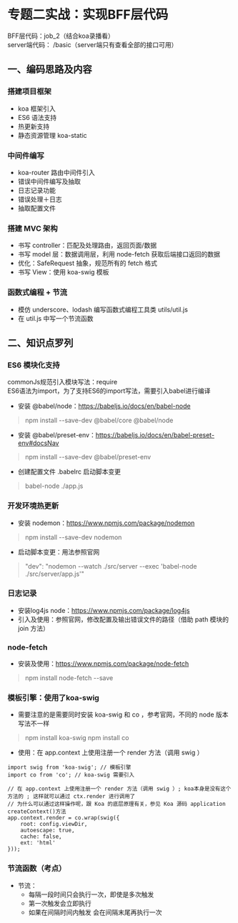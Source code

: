 # 专题二实战：实现BFF层代码
BFF层代码：job_2（结合koa录播看）  
server端代码： /basic（server端只有查看全部的接口可用）

## 一、编码思路及内容
### 搭建项目框架
- koa 框架引入  
- ES6 语法支持  
- 热更新支持  
- 静态资源管理 koa-static

### 中间件编写
- koa-router 路由中间件引入  
- 错误中间件编写及抽取  
- 日志记录功能  
- 错误处理＋日志  
- 抽取配置文件  

### 搭建 MVC 架构
- 书写 controller：匹配及处理路由，返回页面/数据
- 书写 model 层：数据调用层，利用 node-fetch 获取后端接口返回的数据  
- 优化：SafeRequest 抽象，规范所有的 fetch 格式  
- 书写 View：使用 koa-swig 模板  

### 函数式编程 + 节流
- 模仿 underscore、lodash 编写函数式编程工具类 utils/util.js
- 在 util.js 中写一个节流函数

## 二、知识点罗列
### ES6 模块化支持
commonJs规范引入模块写法：require  
ES6语法为import，为了支持ES6的import写法，需要引入babel进行编译

- 安装 @babel/node：https://babeljs.io/docs/en/babel-node
> npm install --save-dev @babel/core @babel/node

- 安装 @babel/preset-env：https://babeljs.io/docs/en/babel-preset-env#docsNav
> npm install --save-dev @babel/preset-env

- 创建配置文件 .babelrc
启动脚本变更
> babel-node ./app.js

### 开发环境热更新
- 安装 nodemon：https://www.npmjs.com/package/nodemon
> npm install --save-dev nodemon

- 启动脚本变更：用法参照官网
> "dev": "nodemon --watch ./src/server --exec 'babel-node ./src/server/app.js'"

### 日志记录
- 安装log4js node：https://www.npmjs.com/package/log4js  
- 引入及使用：参照官网，修改配置及输出错误文件的路径（借助 path 模块的 join 方法）
 
### node-fetch   
- 安装及使用：https://www.npmjs.com/package/node-fetch
> npm install node-fetch --save

### 模板引擎：使用了koa-swig
- 需要注意的是需要同时安装 koa-swig 和 co ，参考官网，不同的 node 版本写法不一样
> npm install koa-swig
> npm install co

- 使用：在 app.context 上使用注册一个 render 方法（调用 swig ）
```
import swig from 'koa-swig'; // 模板引擎
import co from 'co'; // koa-swig 需要引入

// 在 app.context 上使用注册一个 render 方法（调用 swig ）; koa本身是没有这个方法的 ; 这样就可以通过 ctx.render 进行调用了
// 为什么可以通过这样操作呢，跟 Koa 的底层原理有关，参见 Koa 源码 application createContext()方法
app.context.render = co.wrap(swig({
    root: config.viewDir,
    autoescape: true,
    cache: false,
    ext: 'html'
}));
```


### 节流函数（考点）
- 节流：
    - 每隔一段时间只会执行一次，即使是多次触发
    - 第一次触发会立即执行
    - 如果在间隔时间内触发 会在间隔末尾再执行一次



